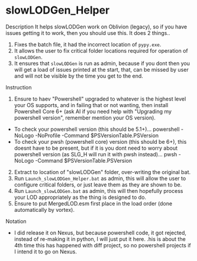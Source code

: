 # slowLODGen_Helper

Description
It helps slowLODGen work on Oblivion (legacy), so if you have issues getting it to work, then you should use this. It does 2 things..
1. Fixes the batch file, it had the incorrect location of `pypy.exe`.
2. It allows the user to fix critical folder locations required for operation of `slowLODGen`.
3. It ensures that `slowLODGen` is run as admin, because if you dont then you will get a load of issues printed at the start, that, can be missed by user and will not be visible by the time you get to the end.

Instruction
1) Ensure to haev "Powershell" upgraded to whatever is the highest level your OS supports, and in failing that or not wanting, then install Powershell Core 6+ (ask AI if you need help with "Upgrading my powershell version", remember mention your OS version).
- To check your powershell version (this should be 5.1+)...
powershell -NoLogo -NoProfile -Command $PSVersionTable.PSVersion
- To check your pwsh (powershell core) version (this should be 6+), this doesnt have to be present, but if it is you dont need to worry about powershell version (as SLG_H will run it with pwsh instead)...
pwsh -NoLogo -Command $PSVersionTable.PSVersion
2) Extract to location of "slowLODGen" folder, over-writing the original bat.
3) Run `Launch_slowLODGen_Helper.bat` as admin, this will allow the user to configure critical folders, or just leave them as they are shown to be.
4) Run `Launch_slowLODGen.bat` as admin, this will then hopefully process your LOD appropriately as the thing is designed to do.
5) Ensure to put MergedLOD.esm first place in the load order (done automatically by vortex).

Notation
- I did release it on Nexus, but because powershell code, it got rejected, instead of re-making it in python, I will just put it here. 
.his is about the 4th time this has happened with diff project, so no powershell projects if I intend it to go on Nexus. 

